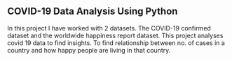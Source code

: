 ## COVID-19 Data Analysis Using Python

In this project I have worked with 2 datasets. The COVID-19 confirmed dataset and the worldwide happiness report dataset.
This project analyses covid 19 data to find insights. To find relationship between no. of cases in a country and how happy people are living in that country.


